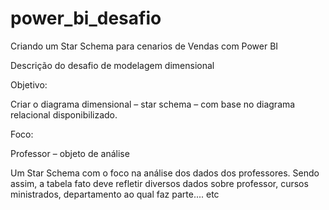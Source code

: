 # power_bi_desafio
Criando um Star Schema para cenarios de Vendas com Power BI

Descrição do desafio de modelagem dimensional

Objetivo:

Criar o diagrama dimensional – star schema – com base no diagrama relacional disponibilizado.

Foco:

Professor – objeto de análise

Um Star Schema com o foco na análise dos dados dos professores. Sendo assim, a tabela fato deve refletir diversos dados sobre professor, cursos ministrados, departamento ao qual faz parte.... etc

